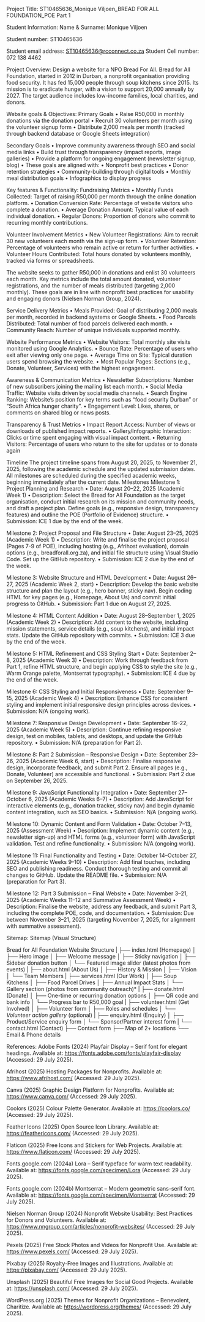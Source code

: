 Project Title:
ST10465636_Monique Viljoen_BREAD FOR ALL FOUNDATION_POE Part 1

Student Information:
Name & Surname: Monique Viljoen

Student number: ST10465636

Student email address: ST10465636@rcconnect.co.za
Student Cell number: 072 138 4462

Project Overview:
Design a website for a NPO Bread For All. Bread for All Foundation, started in 2012 in Durban, a nonprofit organisation providing food security. It has fed 15,000 people through soup kitchens since 2015. Its mission is to eradicate hunger, with a vision to support 20,000 annually by 2027. The target audience includes low-income families, local charities, and donors.

Website goals & Objectives:
Primary Goals
•	Raise R50,000 in monthly donations via the donation portal
•	Recruit 30 volunteers per month using the volunteer signup form
•	Distribute 2,000 meals per month (tracked through backend database or Google Sheets integration)

Secondary Goals
•	Improve community awareness through SEO and social media links
•	Build trust through transparency (impact reports, image galleries)
•	Provide a platform for ongoing engagement (newsletter signup, blog)
•	These goals are aligned with:
•	Nonprofit best practices
•	Donor retention strategies
•	Community-building through digital tools
•	Monthly meal distribution goals
•	Infographics to display progress

Key features & Functionality:
Fundraising Metrics
•	Monthly Funds Collected: Target of raising R50,000 per month through the online donation platform.
•	Donation Conversion Rate: Percentage of website visitors who complete a donation.
•	Average Donation Amount: Typical value of each individual donation.
•	Regular Donors: Proportion of donors who commit to recurring monthly contributions.

Volunteer Involvement Metrics
•	New Volunteer Registrations: Aim to recruit 30 new volunteers each month via the sign-up form.
•	Volunteer Retention: Percentage of volunteers who remain active or return for further activities.
•	Volunteer Hours Contributed: Total hours donated by volunteers monthly, tracked via forms or spreadsheets.

The website seeks to gather R50,000 in donations and enlist 30 volunteers each month. Key metrics include the total amount donated, volunteer registrations, and the number of meals distributed (targeting 2,000 monthly). These goals are in line with nonprofit best practices for usability and engaging donors (Nielsen Norman Group, 2024).

Service Delivery Metrics
•	Meals Provided: Goal of distributing 2,000 meals per month, recorded in backend systems or Google Sheets.
•	Food Parcels Distributed: Total number of food parcels delivered each month.
•	Community Reach: Number of unique individuals supported monthly.

Website Performance Metrics
•	Website Visitors: Total monthly site visits monitored using Google Analytics.
•	Bounce Rate: Percentage of users who exit after viewing only one page.
•	Average Time on Site: Typical duration users spend browsing the website.
•	Most Popular Pages: Sections (e.g., Donate, Volunteer, Services) with the highest engagement.

Awareness & Communication Metrics
•	Newsletter Subscriptions: Number of new subscribers joining the mailing list each month.
•	Social Media Traffic: Website visits driven by social media channels.
•	Search Engine Ranking: Website’s position for key terms such as “food security Durban” or “South Africa hunger charity”.
•	Engagement Level: Likes, shares, or comments on shared blog or news posts.

 Transparency & Trust Metrics
•	Impact Report Access: Number of views or downloads of published impact reports.
•	Gallery/Infographic Interaction: Clicks or time spent engaging with visual impact content.
•	Returning Visitors: Percentage of users who return to the site for updates or to donate again

Timeline
The project timeline spans from August 20, 2025, to November 21, 2025, following the academic schedule and the updated submission dates. All milestones are scheduled during the specified academic weeks, beginning immediately after the current date.
Milestones
Milestone 1: Project Planning and Research
•	Date: August 20–22, 2025 (Academic Week 1)
•	Description: Select the Bread for All Foundation as the target organisation, conduct initial research on its mission and community needs, and draft a project plan. Define goals (e.g., responsive design, transparency features) and outline the POE (Portfolio of Evidence) structure.
•	Submission: ICE 1 due by the end of the week.

Milestone 2: Project Proposal and File Structure
•	Date: August 23–25, 2025 (Academic Week 1)
•	Description: Write and finalise the project proposal (Pages 7-9 of POE), including hosting (e.g., Afrihost evaluation), domain options (e.g., breadforall.org.za), and initial file structure using Visual Studio Code. Set up the GitHub repository.
•	Submission: ICE 2 due by the end of the week.

Milestone 3: Website Structure and HTML Development
•	Date: August 26–27, 2025 (Academic Week 2, start)
•	Description: Develop the basic website structure and plan the layout (e.g., hero banner, sticky nav). Begin coding HTML for key pages (e.g., Homepage, About Us) and commit initial progress to GitHub.
•	Submission: Part 1 due on August 27, 2025.

Milestone 4: HTML Content Addition
•	Date: August 28–September 1, 2025 (Academic Week 2)
•	Description: Add content to the website, including mission statements, service details (e.g., soup kitchens), and initial impact stats. Update the GitHub repository with commits.
•	Submission: ICE 3 due by the end of the week.

Milestone 5: HTML Refinement and CSS Styling Start
•	Date: September 2–8, 2025 (Academic Week 3)
•	Description: Work through feedback from Part 1, refine HTML structure, and begin applying CSS to style the site (e.g., Warm Orange palette, Montserrat typography).
•	Submission: ICE 4 due by the end of the week.

Milestone 6: CSS Styling and Initial Responsiveness
•	Date: September 9–15, 2025 (Academic Week 4)
•	Description: Enhance CSS for consistent styling and implement initial responsive design principles across devices.
•	Submission: N/A (ongoing work).

Milestone 7: Responsive Design Development
•	Date: September 16–22, 2025 (Academic Week 5)
•	Description: Continue refining responsive design, test on mobiles, tablets, and desktops, and update the GitHub repository.
•	Submission: N/A (preparation for Part 2).

Milestone 8: Part 2 Submission – Responsive Design
•	Date: September 23–26, 2025 (Academic Week 6, start)
•	Description: Finalise responsive design, incorporate feedback, and submit Part 2. Ensure all pages (e.g., Donate, Volunteer) are accessible and functional.
•	Submission: Part 2 due on September 26, 2025.

Milestone 9: JavaScript Functionality Integration
•	Date: September 27–October 6, 2025 (Academic Weeks 6–7)
•	Description: Add JavaScript for interactive elements (e.g., donation tracker, sticky nav) and begin dynamic content integration, such as SEO basics.
•	Submission: N/A (ongoing work).

Milestone 10: Dynamic Content and Form Validation
•	Date: October 7–13, 2025 (Assessment Week)
•	Description: Implement dynamic content (e.g., newsletter sign-up) and HTML forms (e.g., volunteer form) with JavaScript validation. Test and refine functionality.
•	Submission: N/A (ongoing work).

Milestone 11: Final Functionality and Testing
•	Date: October 14–October 27, 2025 (Academic Weeks 9–10)
•	Description: Add final touches, including SEO and publishing readiness. Conduct thorough testing and commit all changes to GitHub. Update the README file.
•	Submission: N/A (preparation for Part 3).

Milestone 12: Part 3 Submission – Final Website
•	Date: November 3–21, 2025 (Academic Weeks 11–12 and Summative Assessment Week)
•	Description: Finalise the website, address any feedback, and submit Part 3, including the complete POE, code, and documentation.
•	Submission: Due between November 3–21, 2025 (targeting November 7, 2025, for alignment with summative assessment).

Sitemap:
 Sitemap (Visual Structure)
 
Bread for All Foundation Website Structure
|
├── index.html (Homepage)
│   ├── Hero image
│   ├── Welcome message
│   ├── Sticky navigation
│   ├── Sidebar donation button
│   └── Featured image slider (latest photos from events)
|
├── about.html (About Us)
│   ├── History & Mission
│   ├── Vision
│   └── Team Members
|
├── services.html (Our Work)
│   ├── Soup Kitchens
│   ├── Food Parcel Drives
│   ├── Annual Impact Stats
│   └── Gallery section (photos from community outreach)*
|
├── donate.html (Donate)
│   ├── One-time or recurring donation options
│   ├── QR code and bank info
│   └── Progress bar to R50,000 goal
|
├── volunteer.html (Get Involved)
│   ├── Volunteer form
│   ├── Roles and schedules
│   └── *Volunteer action gallery* (optional)
|
├── enquiry.html (Enquiry)
│   ├── Product/Service enquiry form
│   └── Sponsor/Partner interest form
|
└── contact.html (Contact)
    ├── Contact form
    ├── Map of 2+ locations
    └── Email & Phone details

References:
Adobe Fonts (2024) Playfair Display – Serif font for elegant headings. Available at: https://fonts.adobe.com/fonts/playfair-display (Accessed: 29 July 2025).

Afrihost (2025) Hosting Packages for Nonprofits. Available at: https://www.afrihost.com/ (Accessed: 29 July 2025).

Canva (2025) Graphic Design Platform for Nonprofits. Available at: https://www.canva.com/ (Accessed: 29 July 2025).

Coolors (2025) Colour Palette Generator. Available at: https://coolors.co/ (Accessed: 29 July 2025).

Feather Icons (2025) Open Source Icon Library. Available at: https://feathericons.com/ (Accessed: 29 July 2025).

Flaticon (2025) Free Icons and Stickers for Web Projects. Available at: https://www.flaticon.com/ (Accessed: 29 July 2025).

Fonts.google.com (2024a) Lora – Serif typeface for warm text readability. Available at: https://fonts.google.com/specimen/Lora (Accessed: 29 July 2025).

Fonts.google.com (2024b) Montserrat – Modern geometric sans-serif font. Available at: https://fonts.google.com/specimen/Montserrat (Accessed: 29 July 2025).

Nielsen Norman Group (2024) Nonprofit Website Usability: Best Practices for Donors and Volunteers. Available at: https://www.nngroup.com/articles/nonprofit-websites/ (Accessed: 29 July 2025).

Pexels (2025) Free Stock Photos and Videos for Nonprofit Use. Available at: https://www.pexels.com/ (Accessed: 29 July 2025).

Pixabay (2025) Royalty-Free Images and Illustrations. Available at: https://pixabay.com/ (Accessed: 29 July 2025).

Unsplash (2025) Beautiful Free Images for Social Good Projects. Available at: https://unsplash.com/ (Accessed: 29 July 2025).

WordPress.org (2025) Themes for Nonprofit Organizations – Benevolent, Charitize. Available at: https://wordpress.org/themes/ (Accessed: 29 July 2025).




